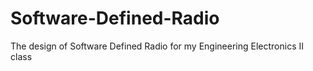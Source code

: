 # Software-Defined-Radio
The design of Software Defined Radio for my Engineering Electronics II class
